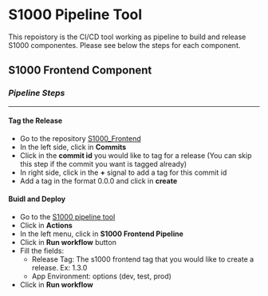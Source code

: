 # S1000 Pipeline Tool

This repoistory is the CI/CD tool working as pipeline to build and release S1000 componentes. Please see below the steps for each component.
## S1000 Frontend Component

### _Pipeline Steps_ 
---------------
#### Tag the Release
- Go to the repository [S1000_Frontend](https://bitbucket.org/thinkrfsoftware/s1000_frontend)
- In the left side, click in **Commits**
- Click in the **commit id** you would like to tag for a release (You can skip this step if the commit you want is tagged already)
- In right side, click in the **+** signal to add a tag for this commit id
- Add a tag in the format 0.0.0 and click in **create**

#### Buidl and Deploy
- Go to the [S1000 pipeline tool](https://github.com/thinkrf/s1000_pipeline)
- Click in **Actions**
- In the left menu, click in **S1000 Frontend Pipeline**
- Click in **Run workflow** button
- Fill the fields:
    - Release Tag: The s1000 frontend tag that you would like to create a release. Ex: 1.3.0
    - App Environment: options (dev, test, prod)
- Click in **Run workflow**

